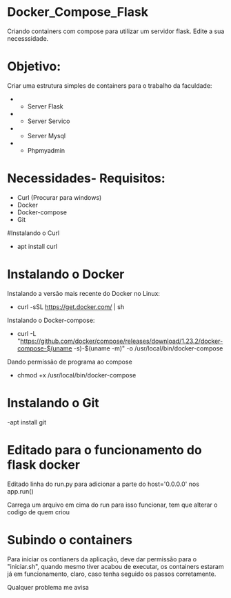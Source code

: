 # Docker_Compose_Flask

Criando containers com compose para utilizar um servidor flask.
Edite a sua necesssidade.

# Objetivo:
Criar uma estrutura simples de containers para o trabalho da faculdade:
* - Server Flask
* - Server Servico 
* - Server Mysql
* - Phpmyadmin

# Necessidades- Requisitos:
- Curl (Procurar para windows)
- Docker
- Docker-compose
- Git

#Instalando o Curl

- apt install curl

# Instalando o Docker

Instalando a versão mais recente do Docker no Linux:
- curl -sSL https://get.docker.com/ | sh 

Instalando o Docker-compose:
- curl -L "https://github.com/docker/compose/releases/download/1.23.2/docker-compose-$(uname -s)-$(uname -m)" -o /usr/local/bin/docker-compose

Dando permissão de programa ao compose
- chmod +x /usr/local/bin/docker-compose

# Instalando o Git

-apt install git

# Editado para o funcionamento do flask docker

Editado linha do run.py para adicionar a parte do host='0.0.0.0' nos app.run()

Carrega um arquivo em cima do run para isso funcionar, tem que alterar o codigo de quem criou

# Subindo o containers

Para iniciar os contianers da aplicação, deve dar permissão para o "iniciar.sh", quando mesmo tiver acabou de executar, os containers estaram já em funcionamento, claro, caso tenha seguido os passos corretamente.

Qualquer problema me avisa

